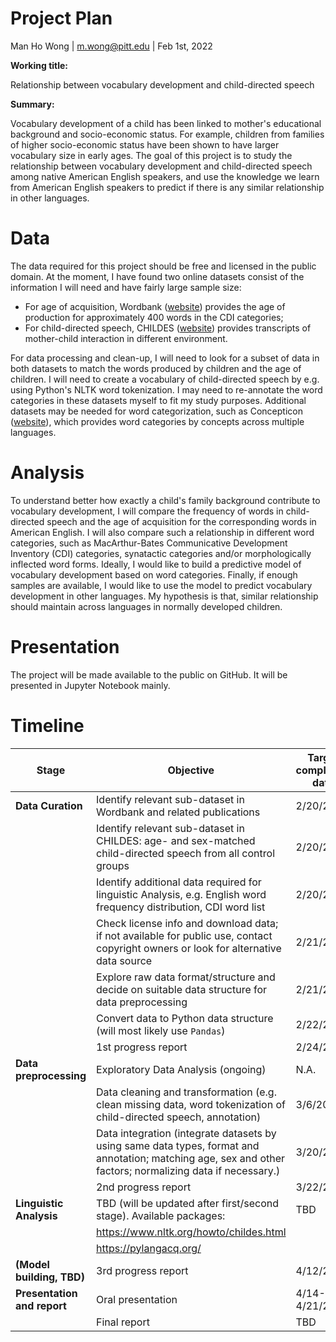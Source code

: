 # Project Plan

Man Ho Wong | m.wong@pitt.edu | Feb 1st, 2022

**Working title:**

Relationship between vocabulary development and child-directed speech

**Summary:**

Vocabulary development of a child has been linked to mother's educational background and socio-economic status. For example, children from families of higher socio-economic status have been shown to have larger vocabulary size in early ages. The goal of this project is to study the relationship between vocabulary development and child-directed speech among native American English speakers, and use the knowledge we learn from American English speakers to predict if there is any similar relationship in other languages.

# Data

The data required for this project should be free and licensed in the public domain. At the moment, I have found two online datasets consist of the information I will need and have fairly large sample size:
- For age of acquisition, Wordbank ([website](http://wordbank.stanford.edu/)) provides the age of production for approximately 400 words in the CDI categories;
- For child-directed speech, CHILDES ([website](https://childes.talkbank.org/)) provides transcripts of mother-child interaction in different environment.

For data processing and clean-up, I will need to look for a subset of data in both datasets to match the words produced by children and the age of children. I will need to create a vocabulary of child-directed speech by e.g. using Python's NLTK word tokenization. I may need to re-annotate the word categories in these datasets myself to fit my study purposes. Additional datasets may be needed for word categorization, such as Concepticon ([website](https://concepticon.clld.org/)), which provides word categories by concepts across multiple languages.

# Analysis

To understand better how exactly a child's family background contribute to vocabulary development, I will compare the frequency of words in child-directed speech and the age of acquisition for the corresponding words in American English. I will also compare such a relationship in different word categories, such as MacArthur-Bates Communicative Development Inventory (CDI) categories, synatactic categories and/or morphologically inflected word forms. Ideally, I would like to build a predictive model of vocabulary development based on word categories. Finally, if enough samples are available, I would like to use the model to predict vocabulary development in other languages. My hypothesis is that, similar relationship should maintain across languages in normally developed children.

# Presentation

The project will be made available to the public on GitHub. It will be presented in Jupyter Notebook mainly.

# Timeline

| Stage | Objective | Target completion date |
|---|---|---|
| **Data Curation** | Identify relevant sub-dataset in Wordbank and related publications | 2/20/2022 |
|  | Identify relevant sub-dataset in CHILDES: age- and sex-matched  child-directed speech from all control groups | 2/20/2022 |
|  | Identify additional data required for linguistic Analysis,  e.g. English word frequency distribution, CDI word list | 2/20/2022 |
|  | Check license info and download data; if not available for public use,  contact copyright owners or look for alternative data source | 2/21/2022 |
|  | Explore raw data format/structure and decide on suitable  data structure for data preprocessing | 2/21/2022 |
|  | Convert data to Python data structure (will most likely use `Pandas`) | 2/22/2022 |
|  | 1st progress report | 2/24/2022 |
| **Data preprocessing** | Exploratory Data Analysis (ongoing) | N.A. |
|  | Data cleaning and transformation (e.g. clean missing data,  word tokenization of child-directed speech, annotation) | 3/6/2022 |
|  | Data integration (integrate datasets by using same data types,  format and annotation; matching age, sex and other factors;  normalizing data if necessary.) | 3/20/2022 |
|  | 2nd progress report | 3/22/2022 |
| **Linguistic Analysis** | TBD (will be updated after first/second stage). Available packages: | TBD |
|  | https://www.nltk.org/howto/childes.html |  |
|  | https://pylangacq.org/ |  |
| **(Model building, TBD)** | 3rd progress report | 4/12/2022 |
| **Presentation and report** | Oral presentation | 4/14-4/21/2022   |
|  | Final report | TBD |